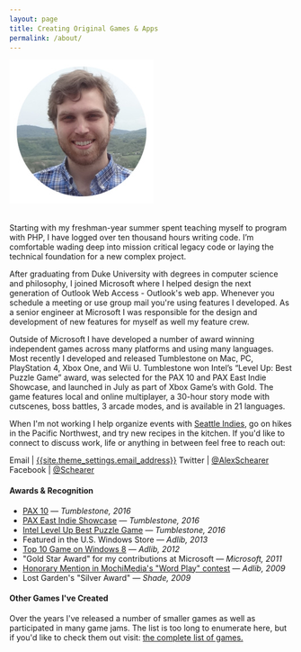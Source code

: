 ```yaml
---
layout: page
title: Creating Original Games & Apps
permalink: /about/
---
```


<div class="profile">
    <img src="profile.jpg" />
</div>
<br />

Starting with my freshman-year summer spent teaching myself to program with PHP, 
I have logged over ten thousand hours writing code. I’m comfortable wading deep into 
mission critical legacy code or laying the technical foundation for a new complex project.

After graduating from Duke University with degrees in computer science and philosophy, 
I joined Microsoft where I helped design the next generation of Outlook Web Access - 
Outlook's web app. Whenever you schedule a meeting or use group mail you're using  features 
I developed. As a senior engineer at Microsoft I was responsible for the design and 
development of new features for myself as well my feature crew.

Outside of Microsoft I have developed a number of award winning independent games across 
many platforms and using many languages. Most recently I developed and released Tumblestone 
on Mac, PC, PlayStation 4, Xbox One, and Wii U. Tumblestone won Intel’s 
“Level Up: Best Puzzle Game” award, was selected for the PAX 10 and PAX East Indie Showcase, 
and launched in July as part of Xbox Game’s with Gold. The game features local and online 
multiplayer, a 30-hour story mode with cutscenes, boss battles, 3 arcade modes, 
and is available in 21 languages.

When I'm not working I help organize events with [Seattle Indies](http://seattleindies.org),
go on hikes in the Pacific Northwest, and try new recipes in the kitchen. If you'd like to 
connect to discuss work, life or anything in between feel free to reach out:

Email | <a href="mailto:{{site.theme_settings.email_address}}">{{site.theme_settings.email_address}}</a>
Twitter | <a href="http://twitter.com/{{site.theme_settings.twitter}}">@AlexSchearer</a>
Facebook | <a href="http://facebook.com/{{site.theme_settings.facebook}}">@Schearer</a>

#### Awards & Recognition

  * [PAX 10][3] — *Tumblestone, 2016*
  * [PAX East Indie Showcase][4] — *Tumblestone, 2016*
  * [Intel Level Up Best Puzzle Game][5] — *Tumblestone, 2016*
  * Featured in the U.S. Windows Store — *Adlib, 2013*
  * [Top 10 Game on Windows 8][2] — *Adlib, 2012*
  * "Gold Star Award" for my contributions at Microsoft — *Microsoft, 2011*
  * [Honorary Mention in MochiMedia's "Word Play" contest][1] — *Adlib, 2009*
  * Lost Garden's "Silver Award" — *Shade, 2009*

#### Other Games I've Created
Over the years I've released a number of smaller games as well as participated in many game jams.
The list is too long to enumerate here, but if you'd like to check them out visit: [the complete list of games.][6]

[1]: http://mochiland.com/articles/dictionary-com-word-play-winners
[2]: http://operating-systems.wonderhowto.com/how-to/10-best-free-games-windows-8-app-store-right-now-0140507/
[3]: https://www.penny-arcade.com/news/post/2015/07/23/pax-prime-pax-10
[4]: http://www.giantbomb.com/pax-east-indie-showcase/3015-6700/
[5]: https://software.intel.com/en-us/videos/intel-level-up-best-puzzle-game-tumblestone
[6]: /other-games